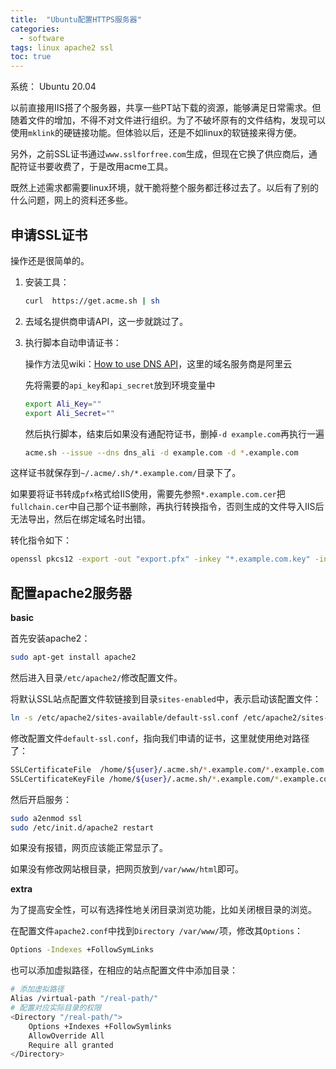 ```yaml
---
title:  "Ubuntu配置HTTPS服务器"
categories:
  - software
tags: linux apache2 ssl
toc: true
---
```


系统： Ubuntu 20.04



以前直接用IIS搭了个服务器，共享一些PT站下载的资源，能够满足日常需求。但随着文件的增加，不得不对文件进行组织。为了不破坏原有的文件结构，发现可以使用`mklink`的硬链接功能。但体验以后，还是不如linux的软链接来得方便。

另外，之前SSL证书通过`www.sslforfree.com`生成，但现在它换了供应商后，通配符证书要收费了，于是改用acme工具。

既然上述需求都需要linux环境，就干脆将整个服务都迁移过去了。以后有了别的什么问题，网上的资料还多些。



## 申请SSL证书

操作还是很简单的。

1. 安装工具：

    ```bash
    curl  https://get.acme.sh | sh
    ```

2. 去域名提供商申请API，这一步就跳过了。

3. 执行脚本自动申请证书：

    操作方法见wiki：[How to use DNS API](https://github.com/acmesh-official/acme.sh/wiki/dnsapi)，这里的域名服务商是阿里云
    
    先将需要的`api_key`和`api_secret`放到环境变量中
    
    ```bash
    export Ali_Key=""
    export Ali_Secret=""
    ```
    
    然后执行脚本，结束后如果没有通配符证书，删掉`-d example.com`再执行一遍
    
    ```bash
    acme.sh --issue --dns dns_ali -d example.com -d *.example.com
    ```

这样证书就保存到`~/.acme/.sh/*.example.com/`目录下了。

如果要将证书转成`pfx`格式给IIS使用，需要先参照`*.example.com.cer`把`fullchain.cer`中自己那个证书删除，再执行转换指令，否则生成的文件导入IIS后无法导出，然后在绑定域名时出错。

转化指令如下：

```bash
openssl pkcs12 -export -out "export.pfx" -inkey "*.example.com.key" -in "*.example.com.cer" -certfile fullchain.cer
```



## 配置apache2服务器

**basic**

首先安装apache2：

```bash
sudo apt-get install apache2
```

然后进入目录`/etc/apache2/`修改配置文件。

将默认SSL站点配置文件软链接到目录`sites-enabled`中，表示启动该配置文件：

```bash
ln -s /etc/apache2/sites-available/default-ssl.conf /etc/apache2/sites-enabled/000-default-ssl.conf
```

修改配置文件`default-ssl.conf`，指向我们申请的证书，这里就使用绝对路径了：

```sh
SSLCertificateFile	/home/${user}/.acme.sh/*.example.com/*.example.com.cer
SSLCertificateKeyFile /home/${user}/.acme.sh/*.example.com/*.example.com.key
```

然后开启服务：

```bash
sudo a2enmod ssl
sudo /etc/init.d/apache2 restart
```

如果没有报错，网页应该能正常显示了。

如果没有修改网站根目录，把网页放到`/var/www/html`即可。

**extra**

为了提高安全性，可以有选择性地关闭目录浏览功能，比如关闭根目录的浏览。

在配置文件`apache2.conf`中找到`Directory /var/www/`项，修改其`Options`：

```sh
Options -Indexes +FollowSymLinks
```

也可以添加虚拟路径，在相应的站点配置文件中添加目录：

```sh
# 添加虚拟路径
Alias /virtual-path "/real-path/"
# 配置对应实际目录的权限
<Directory "/real-path/">
	Options +Indexes +FollowSymlinks
	AllowOverride All
	Require all granted
</Directory>
```

